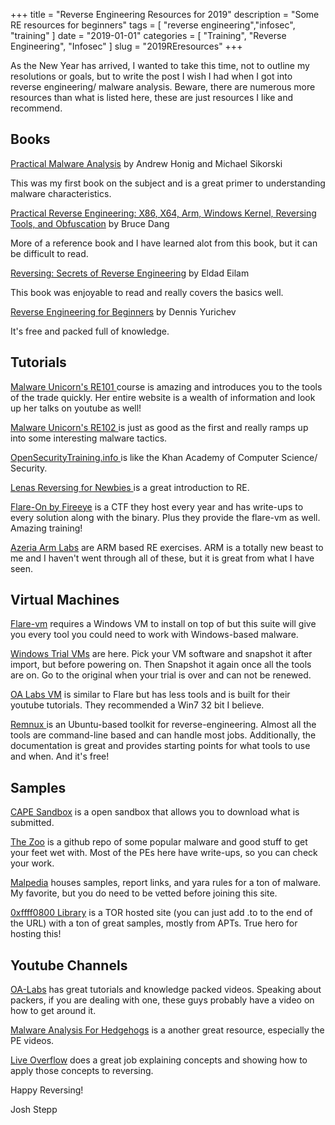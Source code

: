 +++
title = "Reverse Engineering Resources for 2019"
description = "Some RE resources for beginners"
tags = [ "reverse engineering","infosec", "training" ]
date = "2019-01-01"
categories = [
  "Training",
  "Reverse Engineering",
  "Infosec"
]
slug = "2019REresources"
+++

As the New Year has arrived, I wanted to take this time, not to outline my resolutions or goals, but to write the post I wish I had when I got into reverse engineering/ malware analysis. Beware, there are numerous more resources than what is listed here, these are just resources I like and recommend. 

## Books

<a href="https://amzn.to/2GS5FXM">Practical Malware Analysis</a> by Andrew Honig and Michael Sikorski

This was my first book on the subject and is a great primer to understanding malware characteristics. 

<a href="https://amzn.to/2StqoCA">Practical Reverse Engineering: X86, X64, Arm, Windows Kernel, Reversing Tools, and Obfuscation</a> by Bruce Dang

More of a reference book and I have learned alot from this book, but it can be difficult to read.

<a href="https://amzn.to/2s64zgL">Reversing: Secrets of Reverse Engineering</a> by Eldad Eilam 

This book was enjoyable to read and really covers the basics well.

<a href="https://beginners.re/">Reverse Engineering for Beginners</a> by Dennis Yurichev

It's free and packed full of knowledge. 

## Tutorials

<a href="https://sites.google.com/secured.org/malwareunicorn/reverse-engineering/re101">Malware Unicorn's RE101 </a>  course is amazing and introduces you to the tools of the trade quickly. Her entire website is a wealth of information and look up her talks on youtube as well!

<a href="https://securedorg.github.io/RE102/">Malware Unicorn's RE102 </a> is just as good as the first and really ramps up into some interesting malware tactics. 

 
<a href="http://opensecuritytraining.info/">OpenSecurityTraining.info </a> 
 is like the Khan Academy of Computer Science/ Security. 


<a href="https://tuts4you.com/e107_plugins/download/download.php?action=list&id=17"> Lenas Reversing for Newbies </a>  is a great introduction to RE.


<a href="http://flare-on.com/"> Flare-On by Fireeye</a> is a CTF they host every year and has write-ups to every solution along with the binary. Plus they provide the flare-vm as well. Amazing training!

<a href="https://azeria-labs.com/writing-arm-assembly-part-1/"> Azeria Arm Labs</a> are ARM based RE exercises. ARM is a totally new beast to me and I haven't went through all of these, but it is great from what I have seen.

## Virtual Machines

<a href="https://github.com/fireeye/flare-vm"> Flare-vm</a> requires a Windows VM to install on top of but this suite will give you every tool you could need to work with Windows-based malware. 

<a href="https://developer.microsoft.com/en-us/microsoft-edge/tools/vms/"> Windows Trial VMs</a> are here. Pick your VM software and snapshot it after import, but before powering on. Then Snapshot it again once all the tools are on. Go to the original when your trial is over and can not be renewed.

<a href="https://oalabs.openanalysis.net/2018/07/16/oalabs_malware_analysis_virtual_machine/"> OA Labs VM</a> is similar to Flare but has less tools and is built for their youtube tutorials. They recommended a Win7 32 bit I believe. 

<a href="https://remnux.org/"> Remnux </a> is an Ubuntu-based toolkit for reverse-engineering. Almost all the tools are command-line based and can handle most jobs. Additionally, the documentation is great and provides starting points for what tools to use and when. And it's free!


## Samples

<a href="https://cape.contextis.com/analysis/search/"> CAPE Sandbox</a> is a open sandbox that allows you to download what is submitted. 

<a href="https://github.com/ytisf/theZoo"> The Zoo</a> is a github repo of some popular malware and good stuff to get your feet wet with. Most of the PEs here have write-ups, so you can check your work.

<a href="https://malpedia.caad.fkie.fraunhofer.de/"> Malpedia</a> houses samples, report links, and yara rules for a ton of malware. My favorite, but you do need to be vetted before joining this site.

<a href="iec56w4ibovnb4wc.onion"> 0xffff0800 Library</a> is a TOR hosted site (you can just add .to to the end of the URL) with a ton of great samples, mostly from APTs. True hero for hosting this!

## Youtube Channels

<a href="https://www.youtube.com/channel/UC--DwaiMV-jtO-6EvmKOnqg"> OA-Labs</a> has great tutorials and knowledge packed videos. Speaking about packers, if you are dealing with one, these guys probably have a video on how to get around it. 


<a href="https://www.youtube.com/channel/UCVFXrUwuWxNlm6UNZtBLJ-A"> Malware Analysis For Hedgehogs</a>  is a another great resource, especially the PE videos.


<a href="https://www.youtube.com/channel/UClcE-kVhqyiHCcjYwcpfj9w"> Live Overflow</a> does a great job explaining concepts and showing how to apply those concepts to reversing.

Happy Reversing!

Josh Stepp
